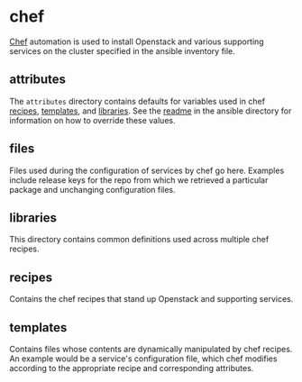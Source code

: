 # chef

[Chef](https://docs.chef.io/) automation is used to install Openstack and
various supporting services on the cluster specified in the ansible inventory
file.

## attributes

The `attributes` directory contains defaults for variables used in chef
[recipes](#recipes), [templates](#templates), and [libraries](#libraries). See
the [readme](../../../ansible/README.md) in the ansible directory for
information on how to override these values.

## files

Files used during the configuration of services by chef go here. Examples
include release keys for the repo from which we retrieved a particular package
and unchanging configuration files.

## libraries

This directory contains common definitions used across multiple chef recipes.

## recipes

Contains the chef recipes that stand up Openstack and supporting services.

## templates

Contains files whose contents are dynamically manipulated by chef recipes. An
example would be a service's configuration file, which chef modifies according
to the appropriate recipe and corresponding attributes.
